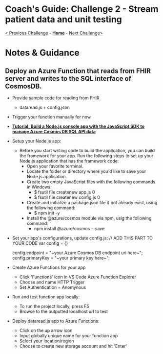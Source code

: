 # Coach's Guide: Challenge 2 - Stream patient data and unit testing

[< Previous Challenge](./Solution01.md) - **[Home](./readme.md)** - [Next Challenge>](./Solution03.md)

# Notes & Guidance

## Deploy an Azure Function that reads from FHIR server and writes to the SQL interface of CosmosDB.
- Provide sample code for reading from FHIR
    - dataread.js + config.json
- Trigger your function manually for now
- **[Tutorial: Build a Node.js console app with the JavaScript SDK to manage Azure Cosmos DB SQL API data](https://docs.microsoft.com/en-us/azure/cosmos-db/sql-api-nodejs-get-started)**
- Setup your Node.js app:
    - Before you start writing code to build the application, you can build the framework for your app. Run the following steps to set up your Node.js application that has the framework code:
        - Open your favorite terminal.
        - Locate the folder or directory where you'd like to save your Node.js application.
        - Create two empty JavaScript files with the following commands in Windows:
            - $ fsutil file createnew app.js 0
            - $ fsutil file createnew config.js 0
        - Create and initialize a package.json file if not already exist, using the following command:
            - $ npm init -y
        - Install the @azure/cosmos module via npm, usig the following command:
            - npm install @azure/cosmos --save
- Set your app's configurations, update config.js:
    // ADD THIS PART TO YOUR CODE
    var config = {}

    config.endpoint = "~your Azure Cosmos DB endpoint uri here~";
    config.primaryKey = "~your primary key here~";
- Create Azure Functions for your app
    - Click 'Functions' icon in VS Code Azure Function Explorer
    - Choose and name HTTP Trigger
    - Set Authentication = Anomynous
- Run and test function app locally:
    - To run the project locally, press F5
    - Browse to the outputted localhost url to test 
- Deploy dataread.js app to Azure Functions:
    - Click on the up arrow icon
    - Input globally unique name for your function app
    - Select your location/region
    - Choose to create new storage account and hit 'Enter'

